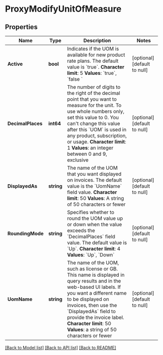 # ProxyModifyUnitOfMeasure

## Properties
Name | Type | Description | Notes
------------ | ------------- | ------------- | -------------
**Active** | **bool** |  Indicates if the UOM is available for new product rate plans. The default value is &#x60;true&#x60;. **Character limit**: 5 **Values**: &#x60;true&#x60;, &#x60;false &#x60;  | [optional] [default to null]
**DecimalPlaces** | **int64** | The number of digits to the right of the decimal point that you want to measure for the unit. To use whole numbers only, set this value to 0. You can&#39;t change this value after this &#x60;UOM&#x60; is used in any product, subscription, or usage. **Character limit**: 1 **Values**: an integer between 0 and 9, exclusive  | [optional] [default to null]
**DisplayedAs** | **string** | The name of the UOM that you want displayed on invoices. The default value is the &#x60;UomName&#x60; field value. **Character limit**: 50 **Values**: A string of 50 characters or fewer  | [optional] [default to null]
**RoundingMode** | **string** |  Specifies whether to round the UOM value up or down when the value exceeds the &#x60;DecimalPlaces&#x60; field value. The default value is &#x60;Up&#x60;. **Character limit**: 4 **Values**: &#x60;Up&#x60;, &#x60;Down&#x60;  | [optional] [default to null]
**UomName** | **string** |  The name of the UOM, such as license or GB. This name is displayed in query results and in the web-based UI labels. If you want a different name to be displayed on invoices, then use the &#x60;DisplayedAs&#x60; field to provide the invoice label. **Character limit**: 50 **Values**: a string of 50 characters or fewer  | [optional] [default to null]

[[Back to Model list]](../README.md#documentation-for-models) [[Back to API list]](../README.md#documentation-for-api-endpoints) [[Back to README]](../README.md)


